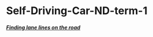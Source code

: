 # Self-Driving-Car-ND-term-1
##### [Finding lane lines on the road](https://github.com/ttungl/SDC-term1-Finding-Lane-Lines-on-Road/blob/master/Finding_Lane_Lines/Finding_lane_lines.ipynb)
